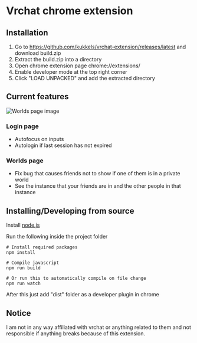 # Vrchat chrome extension

## Installation

1. Go to https://github.com/kukkels/vrchat-extension/releases/latest and download build.zip
2. Extract the build.zip into a directory
3. Open chrome extension page chrome://extensions/
4. Enable developer mode at the top right corner
5. Click "LOAD UNPACKED" and add the extracted directory

## Current features

![Worlds page image](https://user-images.githubusercontent.com/36522050/43356171-502ffbca-9274-11e8-89b6-0f794d3cdd1e.png)

### Login page
- Autofocus on inputs
- Autologin if last session has not expired

### Worlds page
- Fix bug that causes friends not to show if one of them is in a private world
- See the instance that your friends are in and the other people in that instance

## Installing/Developing from source
Install [node.js](https://nodejs.org)

Run the following inside the project folder
```
# Install required packages
npm install

# Compile javascript
npm run build

# Or run this to automatically compile on file change
npm run watch
```

After this just add "dist" folder as a developer plugin in chrome

## Notice
I am not in any way affiliated with vrchat or anything related to them and not responsible if anything breaks because of this extension.

